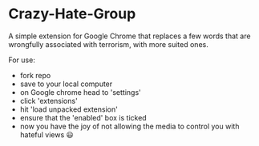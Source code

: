 # Crazy-Hate-Group
A simple extension for Google Chrome that replaces a few words that are wrongfully associated with terrorism, with more suited ones.

For use:
- fork repo
- save to your local computer
- on Google chrome head to 'settings'
- click 'extensions'
- hit 'load unpacked extension'
- ensure that the 'enabled' box is ticked
- now you have the joy of not allowing the media to control you with hateful views 😃

